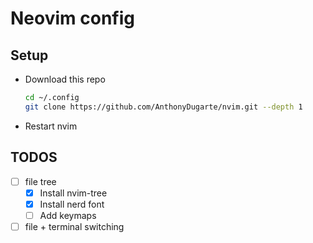 # Neovim config

## Setup

- Download this repo

    ```bash
    cd ~/.config
    git clone https://github.com/AnthonyDugarte/nvim.git --depth 1
    ```

- Restart nvim

## TODOS

- [ ] file tree
    - [x] Install nvim-tree
    - [x] Install nerd font
    - [ ] Add keymaps
- [ ] file + terminal switching
